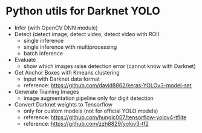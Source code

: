 # Python utils for Darknet YOLO

- Infer (with OpenCV DNN module)
- Detect (detect image, detect video, detect video with ROI)
  - single inference
  - single inference with multiprocessing
  - batch inference
- Evaluate
  - show which images raise detection error (cannot know with Darknet)
- Get Anchor Boxes with Kmeans clustering 
  - input with Darknet data format
  - reference: https://github.com/david8862/keras-YOLOv3-model-set
- Generate Training Images
  - image augmentation pipeline only for digit detection
- Convert Darknet weights to Tensorflow
  - only for custom models (not for official YOLO models)
  - reference: https://github.com/hunglc007/tensorflow-yolov4-tflite
  - reference: https://github.com/zzh8829/yolov3-tf2
